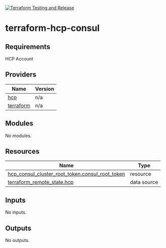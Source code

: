 [![Terraform Testing and Release](https://github.com/mtharpe/terraform-hcp-consul/actions/workflows/terraform.yml/badge.svg)](https://github.com/mtharpe/terraform-hcp-consul/actions/workflows/terraform.yml)

# terraform-hcp-consul

## Requirements

HCP Account

## Providers

| Name | Version |
|------|---------|
| <a name="provider_hcp"></a> [hcp](#provider\_hcp) | n/a |
| <a name="provider_terraform"></a> [terraform](#provider\_terraform) | n/a |

## Modules

No modules.

## Resources

| Name | Type |
|------|------|
| [hcp_consul_cluster_root_token.consul_root_token](https://registry.terraform.io/providers/hashicorp/hcp/latest/docs/resources/consul_cluster_root_token) | resource |
| [terraform_remote_state.hcp](https://registry.terraform.io/providers/hashicorp/terraform/latest/docs/data-sources/remote_state) | data source |

## Inputs

No inputs.

## Outputs

No outputs.
